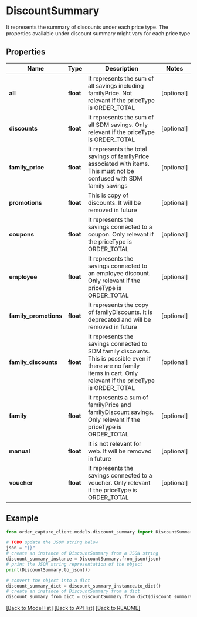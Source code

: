 # DiscountSummary

It represents the summary of discounts under each price type. The properties available under discount summary might vary for each price type

## Properties

Name | Type | Description | Notes
------------ | ------------- | ------------- | -------------
**all** | **float** | It represents the sum of all savings including familyPrice. Not relevant if the priceType is ORDER_TOTAL | [optional] 
**discounts** | **float** | It represents the sum of all SDM savings. Only relevant if the priceType is ORDER_TOTAL | [optional] 
**family_price** | **float** | It represents the total savings of familyPrice associated with items. This must not be confused with SDM family savings | [optional] 
**promotions** | **float** | This is copy of discounts. It will be removed in future | [optional] 
**coupons** | **float** | It represents the savings connected to a coupon. Only relevant if the priceType is ORDER_TOTAL | [optional] 
**employee** | **float** | It represents the savings connected to an employee discount. Only relevant if the priceType is ORDER_TOTAL | [optional] 
**family_promotions** | **float** | It represents the copy of familyDiscounts. It is deprecated and will be removed in future | [optional] 
**family_discounts** | **float** | It represents the savings connected to SDM family discounts. This is possible even if there are no family items in cart. Only relevant if the priceType is ORDER_TOTAL | [optional] 
**family** | **float** | It represents a sum of familyPrice and familyDiscount savings. Only relevant if the priceType is ORDER_TOTAL | [optional] 
**manual** | **float** | It is not relevant for web. It will be removed in future | [optional] 
**voucher** | **float** | It represents the savings connected to a voucher. Only relevant if the priceType is ORDER_TOTAL | [optional] 

## Example

```python
from order_capture_client.models.discount_summary import DiscountSummary

# TODO update the JSON string below
json = "{}"
# create an instance of DiscountSummary from a JSON string
discount_summary_instance = DiscountSummary.from_json(json)
# print the JSON string representation of the object
print(DiscountSummary.to_json())

# convert the object into a dict
discount_summary_dict = discount_summary_instance.to_dict()
# create an instance of DiscountSummary from a dict
discount_summary_from_dict = DiscountSummary.from_dict(discount_summary_dict)
```
[[Back to Model list]](../README.md#documentation-for-models) [[Back to API list]](../README.md#documentation-for-api-endpoints) [[Back to README]](../README.md)


